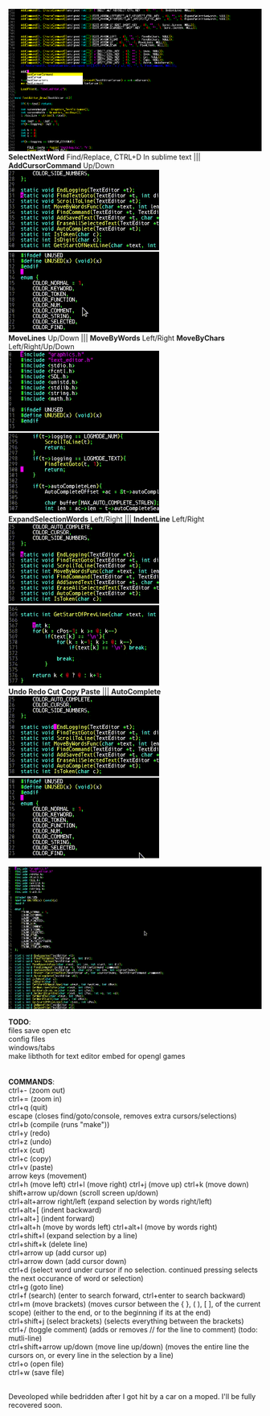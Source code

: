 ![Screenshot](Screenshots/Screenshot.png)
<br>
    <b>SelectNextWord</b> Find/Replace, CTRL+D In sublime text ||| <b>AddCursorCommand</b> Up/Down<br>
    ![Screenshot](Screenshots/selectcursors.gif) ![Screenshot](Screenshots/cursors.gif)<br>
    <b>MoveLines</b> Up/Down ||| <b>MoveByWords</b> Left/Right <b>MoveByChars</b> Left/Right/Up/Down<br>
    ![Screenshot](Screenshots/movelines.gif)  ![Screenshot](Screenshots/navigation.gif)<br>
    <b>ExpandSelectionWords</b> Left/Right ||| <b>IndentLine</b> Left/Right<br>
   ![Screenshot](Screenshots/selections.gif) ![Screenshot](Screenshots/indenting.gif)<br>
    <b>Undo Redo Cut Copy Paste</b>  ||| <b>AutoComplete</b><br>
    ![Screenshot](Screenshots/undo.gif) ![Screenshot](Screenshots/autocomplete.gif)<br>
    
    
    

![Screenshot](Screenshots/Screenshot.gif)<br>

<b>TODO</b>:<br>
files save open etc<br>
config files<br>
windows/tabs<br>
make libthoth for text editor embed for opengl games<br>
<br>
<br>
<b>COMMANDS</b>:<br>
ctrl+- (zoom out)<br>
ctrl+= (zoom in)<br>
ctrl+q (quit)<br>
escape (closes find/goto/console, removes extra cursors/selections)<br>
ctrl+b (compile (runs "make"))<br>
ctrl+y (redo)<br>
ctrl+z (undo)<br>
ctrl+x (cut)<br>
ctrl+c (copy)<br>
ctrl+v (paste)<br>
arrow keys (movement)<br>
ctrl+h (move left) ctrl+l (move right) ctrl+j (move up) ctrl+k (move down)<br>
shift+arrow up/down (scroll screen up/down)<br>
ctrl+alt+arrow right/left (expand selection by words right/left)<br>
ctrl+alt+[ (indent backward) <br>
ctrl+alt+] (indent forward) <br>
ctrl+alt+h (move by words left) ctrl+alt+l (move by words right)<br>
ctrl+shift+l (expand selection by a line)<br>
ctrl+shift+k (delete line)<br>
ctrl+arrow up (add cursor up)<br>
ctrl+arrow down (add cursor down)<br>
ctrl+d (select word under cursor if no selection. continued pressing selects the next occurance of word or selection)<br>
ctrl+g (goto line)<br>
ctrl+f (search) (enter to search forward, ctrl+enter to search backward)<br>
ctrl+m (move brackets) (moves cursor between the { }, ( ), [ ], of the current scope) (either to the end, or to the beginning if its at the end)<br>
ctrl+shift+j (select brackets) (selects everything between the brackets)<br>
ctrl+/ (toggle comment) (adds or removes // for the line to comment) (todo: mutli-line)<br>
ctrl+shift+arrow up/down (move line up/down) (moves the entire line the cursors on, or every line in the selection by a line)<br>
ctrl+o (open file)<br>
ctrl+w (save file)<br>

<br>
Deveoloped while bedridden after I got hit by a car on a moped. I'll be fully recovered soon.
